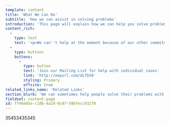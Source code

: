 ```yaml
---
template: content
title: 'What We Can Do'
subtitle: 'How we can assist in solving problems'
introduction: 'This page will explain how we can help you solve problems with ACC and get the help that you need. Unfortunately, we are very busy with our existing commitments helping other people and doing research so we cannot help individuals at the moment. It is likely to be mid-2019 before we can take on any new client work.'
content_rich:
  -
    type: text
    text: '<p>We can''t help at the moment because of our other commitments examining how these systems affect individuals, but we hope to be able to help individuals again by mid-2019.&nbsp;</p><p>In the meantime, sign up to our Mailing List for people who would like assistance with their individual case and we''ll keep you informed.&nbsp;</p>'
  -
    type: buttons
    buttons:
      -
        type: button
        text: 'Join our Mailing List for help with individual cases'
        link: 'http://eepurl.com/dLfbVA'
        styling: Primary
        offsite: true
related_links_name: 'Related Links'
section_blurb: 'We can sometimes help people solve their problems with ACC however we’re very busy with research and often can’t help.'
fieldset: content-page
id: ff46e05e-c10b-4a19-9c07-59bfecc93270
---
```

35453435345